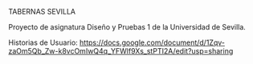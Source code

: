TABERNAS SEVILLA

Proyecto de asignatura Diseño y Pruebas 1 de la Universidad de Sevilla.

Historias de Usuario: https://docs.google.com/document/d/1Zqv-zaOm5Qb_Zw-k8vcOmIwQ4q_YFWlf9Xs_stPTI2A/edit?usp=sharing
